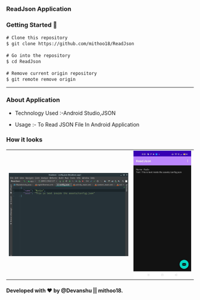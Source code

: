 ### ReadJson Application

### Getting Started 🚀

```
# Clone this repository
$ git clone https://github.com/mithoo18/ReadJson

# Go into the repository
$ cd ReadJson

# Remove current origin repository
$ git remote remove origin
```

---

### About Application

- Technology Used :-Android Studio,JSON

- Usage :- To Read JSON File In Android Application

### How it looks 

<table>
<tr>
  <td><img align="left" src="https://github.com/mithoo18/ReadJson/blob/master/gitimg/2.png" alt="Json File" /></td>

<td><img align="right" src="https://github.com/mithoo18/ReadJson/blob/master/gitimg/1.jpg" alt="Json File In App" /></td>
</tr>
</table>


#### Developed with ❤ by @Devanshu || mithoo18.
